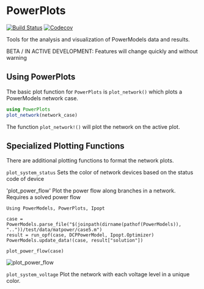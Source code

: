 # PowerPlots

[![Build Status](https://travis-ci.com/noahrhodes/PowerPlots.jl.svg?branch=master)](https://travis-ci.com/noahrhodes/PowerPlots.jl)
[![Codecov](https://codecov.io/gh/noahrhodes/PowerPlots.jl/branch/master/graph/badge.svg)](https://codecov.io/gh/noahrhodes/PowerPlots.jl)

Tools for the analysis and visualization of PowerModels data and results.

BETA / IN ACTIVE DEVELOPMENT: Features will change quickly and without warning


## Using PowerPlots

The basic plot function for `PowerPlots` is `plot_network()` which plots a  PowerModels network case.

```julia
using PowerPlots
plot_network(network_case)
```

The function `plot_network!()` will plot the network on the active plot.

## Specialized Plotting Functions

There are additional plotting functions to format the network plots.

`plot_system_status`
Sets the color of network devices based on the status code of device



'plot_power_flow'
Plot the power flow along branches in a network. Requires a solved power flow
```
Using PowerModels, PowerPlots, Ipopt

case = PowerModels.parse_file("$(joinpath(dirname(pathof(PowerModels)), ".."))/test/data/matpower/case5.m")
result = run_opf(case, DCPPowerModel, Ipopt.Optimizer)
PowerModels.update_data!(case, result["solution"])

plot_power_flow(case)
```
![plot_power_flow](https://github.com/noahrhodes/PowerPlots.jl/blob/master/power_flow.png)

`plot_system_voltage`
Plot the network with each voltage level in a unique color.

